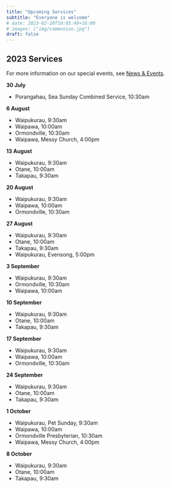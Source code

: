 ```yaml
---
title: "Upcoming Services"
subtitle: "Everyone is welcome"
# date: 2023-02-20T10:05:49+10:00
# images: ["img/communion.jpg"]
draft: false
---
```


## 2023 Services

For more information on our special events, see [News & Events](/news).

**30 July**

* Porangahau, Sea Sunday Combined Service, 10:30am

**6 August**

* Waipukurau, 9:30am
* Waipawa, 10:00am
* Ormondville, 10:30am
* Waipawa, Messy Church, 4:00pm

**13 August**

* Waipukurau, 9:30am
* Otane, 10:00am
* Takapau, 9:30am

**20 August**

* Waipukurau, 9:30am
* Waipawa, 10:00am
* Ormondville, 10:30am

**27 August**

* Waipukurau, 9:30am
* Otane, 10:00am
* Takapau, 9:30am
* Waipukurau, Evensong, 5:00pm

**3 September**

* Waipukurau, 9:30am
* Ormondville, 10:30am
* Waipawa, 10:00am

**10 September**

* Waipukurau, 9:30am
* Otane, 10:00am
* Takapau, 9:30am

**17 September**

* Waipukurau, 9:30am
* Waipawa, 10:00am
* Ormondville, 10:30am

**24 September**

* Waipukurau, 9:30am
* Otane, 10:00am
* Takapau, 9:30am

**1 October**

* Waipukurau, Pet Sunday, 9:30am
* Waipawa, 10:00am
* Ormondville Presbyterian, 10:30am
* Waipawa, Messy Church, 4:00pm

**8 October**

* Waipukurau, 9:30am
* Otane, 10:00am
* Takapau, 9:30am

